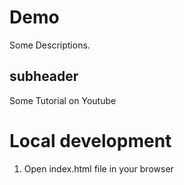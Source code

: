 # Demo 

Some Descriptions.

## subheader

Some Tutorial on Youtube

# Local development

1. Open index.html file in your browser
